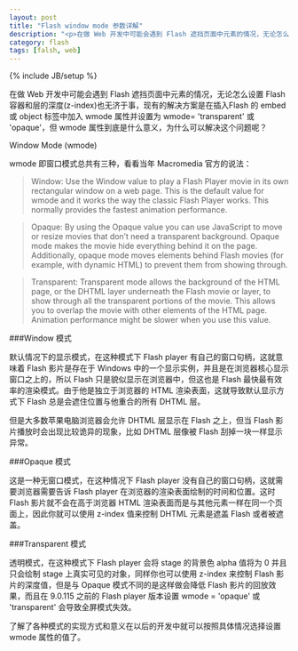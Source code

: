 ```yaml
---
layout: post
title: "Flash window mode 参数详解"
description: "<p>在做 Web 开发中可能会遇到 Flash 遮挡页面中元素的情况，无论怎么设置 Flash 容器和层的深度(z-index)也无济于事，现有的解决方案是在插入Flash 的 embed 或 object 标签中加入 wmode 属性并设置为 wmode= &#39;transparent&#39; 或 &#39;opaque&#39;，但 wmode 属性到底是什么意义，为什么可以解决这个问题呢？</p><p>了解了各种模式的实现方式和意义在以后的开发中就可以按照具体情况选择设置 wmode 属性的值了。</p>"
category: flash
tags: [falsh, web]
---
```

{% include JB/setup %}

在做 Web 开发中可能会遇到 Flash 遮挡页面中元素的情况，无论怎么设置 Flash 容器和层的深度(z-index)也无济于事，现有的解决方案是在插入Flash 的 embed 或 object 标签中加入 wmode 属性并设置为 wmode= 'transparent' 或 'opaque'，但 wmode 属性到底是什么意义，为什么可以解决这个问题呢？

Window Mode (wmode)

wmode 即窗口模式总共有三种，看看当年 Macromedia 官方的说法：

>Window: Use the Window value to play a Flash Player movie in its own rectangular window on a web page. This is the default value for wmode and it works the way the classic Flash Player works. This normally provides the fastest animation performance.

>Opaque: By using the Opaque value you can use JavaScript to move or resize movies that don’t need a transparent background. Opaque mode makes the movie hide everything behind it on the page. Additionally, opaque mode moves elements behind Flash movies (for example, with dynamic HTML) to prevent them from showing through.

>Transparent: Transparent mode allows the background of the HTML page, or the DHTML layer underneath the Flash movie or layer, to show through all the transparent portions of the movie. This allows you to overlap the movie with other elements of the HTML page. Animation performance might be slower when you use this value. 

###Window 模式

默认情况下的显示模式，在这种模式下 Flash player 有自己的窗口句柄，这就意味着 Flash 影片是存在于 Windows 中的一个显示实例，并且是在浏览器核心显示窗口之上的，所以 Flash 只是貌似显示在浏览器中，但这也是 Flash 最快最有效率的渲染模式。由于他是独立于浏览器的 HTML 渲染表面，这就导致默认显示方式下 Flash 总是会遮住位置与他重合的所有 DHTML 层。

但是大多数苹果电脑浏览器会允许 DHTML 层显示在 Flash 之上，但当 Flash 影片播放时会出现比较诡异的现象，比如 DHTML 层像被 Flash 刮掉一块一样显示异常。

###Opaque 模式

这是一种无窗口模式，在这种情况下 Flash player 没有自己的窗口句柄，这就需要浏览器需要告诉 Flash player 在浏览器的渲染表面绘制的时间和位置。这时 Flash 影片就不会在高于浏览器 HTML 渲染表面而是与其他元素一样在同一个页面上，因此你就可以使用 z-index 值来控制 DHTML 元素是遮盖 Flash 或者被遮盖。

###Transparent 模式

透明模式，在这种模式下 Flash player 会将 stage 的背景色 alpha 值将为 0 并且只会绘制 stage 上真实可见的对象，同样你也可以使用 z-index 来控制 Flash 影片的深度值，但是与 Opaque 模式不同的是这样做会降低 Flash 影片的回放效果，而且在 9.0.115 之前的 Flash player 版本设置 wmode = 'opaque' 或 'transparent' 会导致全屏模式失效。

了解了各种模式的实现方式和意义在以后的开发中就可以按照具体情况选择设置 wmode 属性的值了。
